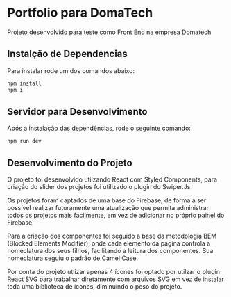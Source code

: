 # Portfolio para DomaTech

Projeto desenvolvido para teste como Front End na empresa Domatech

## Instalção de Dependencias

Para instalar rode um dos comandos abaixo:

```sh
npm install
npm i
```

## Servidor para Desenvolvimento

Após a instalação das dependências, rode o seguinte comando:

```sh
npm run dev
```

## Desenvolvimento do Projeto

O projeto foi desenvolvido utilzando React com Styled Components, para criação do slider dos projetos foi utilizado o plugin do Swiper.Js.

Os projetos foram captados de uma base do Firebase, de forma a ser possível realizar futuramente uma atualização que permita administrar todos os projetos mais facilmente, em vez de adicionar no próprio painel do Firebase.

Para a criação dos componentes foi seguido a base da metodologia BEM (Blocked Elements Modifier), onde cada elemento da página controla a nomeclatura dos seus filhos, facilitando a leitura dos componentes. Sua nomeclatura seguiu o padrão de Camel Case.

Por conta do projeto utlizar apenas 4 ícones foi optado por utilzar o plugin React SVG para trabalhar diretamente com arquivos SVG em vez de instalar toda uma biblioteca de ícones, diminuindo o peso do projeto.